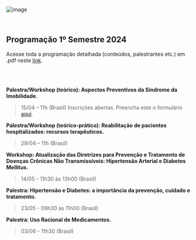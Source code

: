 <br>

![image](https://github.com/IMATEK-Seminarios/SEMINARIOS_2024/assets/58958893/a7477527-c276-4bca-92a3-5671168091ec)

<br>

## Programação 1º Semestre 2024

Acesse toda a programação detalhada (conteúdos, palestrantes etc.) em .pdf neste [link](https://github.com/IMATEK-Seminarios/SEMINARIOS_2024/blob/main/Atividades_IMATEK_1.pdf). 

<br>
<br>

**Palestra/Workshop (teórico): Aspectos Preventivos da Síndrome da Imobilidade.**
> 15/04 – 11h (Brasil)
> Inscrições abertas. Preencha este o formulário [aqui](https://forms.gle/8U8hfgFYu36RaHBf7).

**Palestra/Workshop (teórico-prático): Reabilitação de pacientes hospitalizados: recursos terapêuticos.**
> 29/04 – 11h (Brasil)

**Workshop: Atualização das Diretrizes para Prevenção e Tratamento de Doenças Crônicas Não Transmissíveis: Hipertensão Arterial e Diabetes Mellitus.**
> 14/05 - 11h30 às 13h00 (Brasil)

**Palestra: Hipertensão e Diabetes: a importância da prevenção, cuidado e tratamento.**
> 23/05 - 09h30 às 11h00 (Brasil)

**Palestra: Uso Racional de Medicamentos.**
> 03/06 - 11h30 (Brasil)

